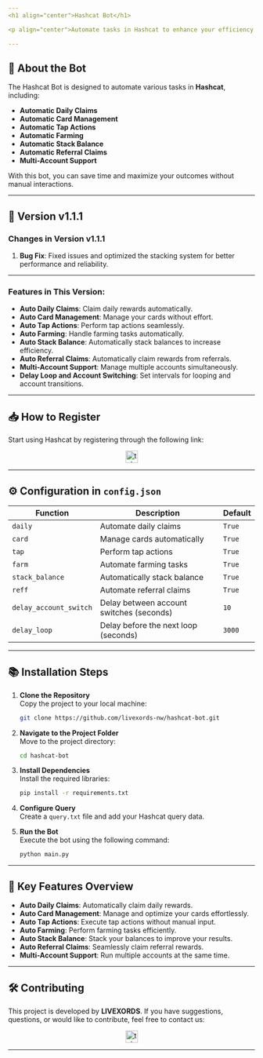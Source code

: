 ```yaml
---
<h1 align="center">Hashcat Bot</h1>

<p align="center">Automate tasks in Hashcat to enhance your efficiency and maximize your results!</p>

---
```


## 🚀 **About the Bot**

The Hashcat Bot is designed to automate various tasks in **Hashcat**, including:

- **Automatic Daily Claims**
- **Automatic Card Management**
- **Automatic Tap Actions**
- **Automatic Farming**
- **Automatic Stack Balance**
- **Automatic Referral Claims**
- **Multi-Account Support**

With this bot, you can save time and maximize your outcomes without manual interactions.

---

## 🌟 **Version v1.1.1**  

### **Changes in Version v1.1.1**  

1. **Bug Fix**: Fixed issues and optimized the stacking system for better performance and reliability.  

---

### **Features in This Version**:

- **Auto Daily Claims**: Claim daily rewards automatically.
- **Auto Card Management**: Manage your cards without effort.
- **Auto Tap Actions**: Perform tap actions seamlessly.
- **Auto Farming**: Handle farming tasks automatically.
- **Auto Stack Balance**: Automatically stack balances to increase efficiency.
- **Auto Referral Claims**: Automatically claim rewards from referrals.
- **Multi-Account Support**: Manage multiple accounts simultaneously.
- **Delay Loop and Account Switching**: Set intervals for looping and account transitions.

---

## 📥 **How to Register**

Start using Hashcat by registering through the following link:

<div align="center">
  <a href="https://t.me/hash_cats_bot/app?startapp=rqadOt5LHV" target="_blank">
    <img src="https://img.shields.io/static/v1?message=Hashcat&logo=telegram&label=&color=2CA5E0&logoColor=white&labelColor=&style=for-the-badge" height="25" alt="telegram logo" />
  </a>
</div>

---

## ⚙️ **Configuration in `config.json`**

| **Function**           | **Description**                          | **Default** |
| ---------------------- | ---------------------------------------- | ----------- |
| `daily`                | Automate daily claims                    | `True`      |
| `card`                 | Manage cards automatically               | `True`      |
| `tap`                  | Perform tap actions                      | `True`      |
| `farm`                 | Automate farming tasks                   | `True`      |
| `stack_balance`        | Automatically stack balance              | `True`      |
| `reff`                 | Automate referral claims                 | `True`      |
| `delay_account_switch` | Delay between account switches (seconds) | `10`        |
| `delay_loop`           | Delay before the next loop (seconds)     | `3000`      |

---

## 📚 **Installation Steps**

1. **Clone the Repository**  
   Copy the project to your local machine:

   ```bash
   git clone https://github.com/livexords-nw/hashcat-bot.git
   ```

2. **Navigate to the Project Folder**  
   Move to the project directory:

   ```bash
   cd hashcat-bot
   ```

3. **Install Dependencies**  
   Install the required libraries:

   ```bash
   pip install -r requirements.txt
   ```

4. **Configure Query**  
   Create a `query.txt` file and add your Hashcat query data.

5. **Run the Bot**  
   Execute the bot using the following command:

   ```bash
   python main.py
   ```

---

## 🚀 **Key Features Overview**

- **Auto Daily Claims**: Automatically claim daily rewards.
- **Auto Card Management**: Manage and optimize your cards effortlessly.
- **Auto Tap Actions**: Execute tap actions without manual input.
- **Auto Farming**: Perform farming tasks efficiently.
- **Auto Stack Balance**: Stack your balances to improve your results.
- **Auto Referral Claims**: Seamlessly claim referral rewards.
- **Multi-Account Support**: Run multiple accounts at the same time.

---

## 🛠️ **Contributing**

This project is developed by **LIVEXORDS**. If you have suggestions, questions, or would like to contribute, feel free to contact us:

<div align="center">
  <a href="https://t.me/livexordsscript" target="_blank">
    <img src="https://img.shields.io/static/v1?message=LIVEXORDS&logo=telegram&label=&color=2CA5E0&logoColor=white&labelColor=&style=for-the-badge" height="25" alt="telegram logo" />
  </a>
</div>

---
